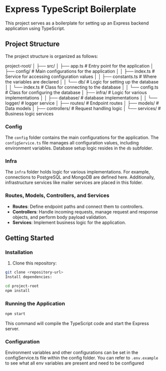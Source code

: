# Express TypeScript Boilerplate

This project serves as a boilerplate for setting up an Express backend application using TypeScript.

## Project Structure

The project structure is organized as follows:

project-root/
│
├── src/
│ ├── app.ts # Entry point for the application
│ ├── config/ # Main configurations for the application
│ │ ├── index.ts # Service for accessing configuration values
│ │ ├── constants.ts # Where the variables are declared
│ │ └── db/ # Logic for setting up the database
│ │    └── index.ts # Class for connecting to the database
│ │    └── config.ts # Class for configuring the database
│ ├── infra/ # Logic for various implementations
│ │ ├── database/ # database implementations
│ │ └── logger/ # logger service
│ ├── routes/ # Endpoint routes
│ ├── models/ # Data models
│ ├── controllers/ # Request handling logic
│ └── services/ # Business logic services


### Config

The `config` folder contains the main configurations for the application. The `configService.ts` file manages all configuration values, including environment variables. Database setup logic resides in the `db` subfolder.

### Infra

The `infra` folder holds logic for various implementations. For example, connections to PostgreSQL and MongoDB are defined here. Additionally, infrastructure services like mailer services are placed in this folder.

### Routes, Models, Controllers, and Services

- **Routes**: Define endpoint paths and connect them to controllers.
- **Controllers**: Handle incoming requests, manage request and response objects, and perform body payload validation.
- **Services**: Implement business logic for the application.

## Getting Started

### Installation

1. Clone this repository:

```bash
git clone <repository-url>
Install dependencies:
```
```bash
cd project-root
npm install
```
### Running the Application

```bash
npm start
```

This command will compile the TypeScript code and start the Express server.

### Configuration
Environment variables and other configurations can be set in the configService.ts file within the config folder. You can refer to `.env.example` to see what all env variables are present and need to be configured
